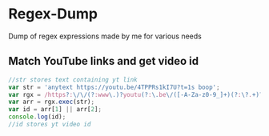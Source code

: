 # Regex-Dump

Dump of regex expressions made by me for various needs

## Match YouTube links and get video id


```javascript
//str stores text containing yt link
var str = 'anytext https://youtu.be/4TPPRs1kI7U?t=1s boop';
var rgx = /https?:\/\/(?:www\.)?youtu(?:\.be\/([-A-Za-z0-9_]+)(?:\?.+)?|be\.com\/watch\?v=([-A-Za-z0-9_]+)(?:&.+)?)/g;
var arr = rgx.exec(str);
var id = arr[1] || arr[2];
console.log(id);
//id stores yt video id
```
